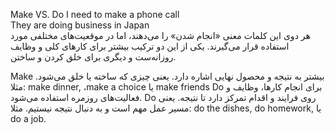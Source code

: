 Make VS. Do
I need to make a phone call<br>
They are doing business in Japan
<br>
هر دوی این کلمات معنی «انجام شدن» را می‌دهند، اما در موقعیت‌های مختلفی مورد استفاده قرار می‌گیرند. یکی از این دو ترکیب بیشتر برای کارهای کلی و وظایف روزانه‌ست و دیگری برای خلق کردن و ساختن. 

Make بیشتر به نتیجه و محصول نهایی اشاره دارد. یعنی چیزی که ساخته یا خلق می‌شود. مثلا: make dinner, ،make a choice یا make friends
Do برای انجام کارها، وظایف و فعالیت‌های روزمره استفاده می‌شود. Do روی فرایند و اقدام تمرکز دارد تا نتیجه. یعنی مسیر عمل مهم است و به دنبال نتیجه نیستیم. مثلا: do the dishes, do homework, یا do a job.
